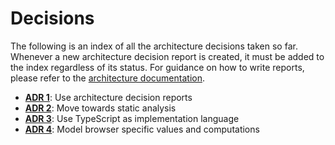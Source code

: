 # Decisions

The following is an index of all the architecture decisions taken so far. Whenever a new architecture decision report is created, it must be added to the index regardless of its status. For guidance on how to write reports, please refer to the [architecture documentation](../README.md).

- [**ADR 1**](adr-001.md): Use architecture decision reports
- [**ADR 2**](adr-002.md): Move towards static analysis
- [**ADR 3**](adr-003.md): Use TypeScript as implementation language
- [**ADR 4**](adr-004.md): Model browser specific values and computations
